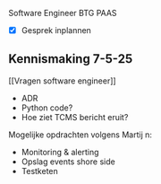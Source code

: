 Software Engineer BTG PAAS

- [x] Gesprek inplannen

## Kennismaking 7-5-25
[[Vragen software engineer]]

- ADR
- Python code?
- Hoe ziet TCMS bericht eruit?

Mogelijke opdrachten volgens Martij n:
- Monitoring & alerting
- Opslag events shore side
- Testketen
